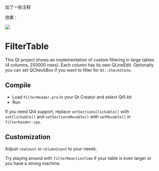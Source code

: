 加了一些注释

效果：

![](https://i.loli.net/2021/04/24/9urqA5lQE3j8WyP.jpg)

# FilterTable

This Qt project shows an implementation of custom filtering in large tables (4 columns, 250000 rows).
Each column has its own QLineEdit. Optionally you can set QCheckBox if you want to filter for `Qt::CheckState`.

## Compile

* Load `FilterHeader.pro` in your Qt Creator and select Qt5 kit
* Run

If you need Qt4 support, replace
`setSectionsClickable()` with `setClickable()`
and `setSectionsMovable()` with `setMovable()`
in `filterheader.cpp`.

## Customization

Adjust `rowCount` or `columnCount` to your needs.

Try playing around with `filterReactionTime` if your table is even larger or you have a strong machine.

